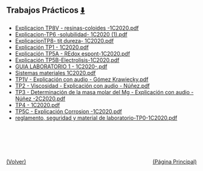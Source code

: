 
<html>
<body>
<h2>Trabajos Prácticos <a href="https://downgit.github.io/#/home?url=https://github.com/Apuntes-FIUBA/Apuntes-Electronica/tree/main/83 - Química/8301 - Quimica/Trabajos Prácticos" style="font-size:20px">  ⬇️ </a></h2>
<ul>
    <li><a href="Explicacion TP8V - resinas-coloides -1C2020.pdf">Explicacion TP8V - resinas-coloides -1C2020.pdf</a></li>
    <li><a href="Explicacion-TP6 -solubilidad- 1C2020 (1).pdf">Explicacion-TP6 -solubilidad- 1C2020 (1).pdf</a></li>
    <li><a href="ExplicacionTP8- tit dureza- 1C2020.pdf">ExplicacionTP8- tit dureza- 1C2020.pdf</a></li>
    <li><a href="Explicación TP1 - 1C2020.pdf">Explicación TP1 - 1C2020.pdf</a></li>
    <li><a href="Explicación TP5A - REdox espont-1C2020.pdf">Explicación TP5A - REdox espont-1C2020.pdf</a></li>
    <li><a href="Explicación TP5B-Electrolisis-1C2020.pdf">Explicación TP5B-Electrolisis-1C2020.pdf</a></li>
    <li><a href="GUIA LABORATORIO 1 - 1C2020-.pdf">GUIA LABORATORIO 1 - 1C2020-.pdf</a></li>
    <li><a href="Sistemas materiales 1C2020.pdf">Sistemas materiales 1C2020.pdf</a></li>
    <li><a href="TP1V - Explicación con audio - Gómez Krawiecky.pdf">TP1V - Explicación con audio - Gómez Krawiecky.pdf</a></li>
    <li><a href="TP2 - Viscosidad - Explicación con audio - Núñez.pdf">TP2 - Viscosidad - Explicación con audio - Núñez.pdf</a></li>
    <li><a href="TP3 - Determinación de la masa molar del Mg - Explicación con audio - Núñez -2C2020.pdf">TP3 - Determinación de la masa molar del Mg - Explicación con audio - Núñez -2C2020.pdf</a></li>
    <li><a href="TP4 - 1C2020.pdf">TP4 - 1C2020.pdf</a></li>
    <li><a href="TP5C - Explicación Corrosion -1C2020.pdf">TP5C - Explicación Corrosion -1C2020.pdf</a></li>
    <li><a href="reglamento, seguridad y material de laboratorio-TP0-1C2020.pdf">reglamento, seguridad y material de laboratorio-TP0-1C2020.pdf</a></li>
</ul>
</body>
</html>




































<br><br><br><br><br><a href="../" style="float: left">(Volver)</a> <a href="https://apuntes-fiuba.github.io/Apuntes-Electronica" style="float: right">(Página Principal)</a>
